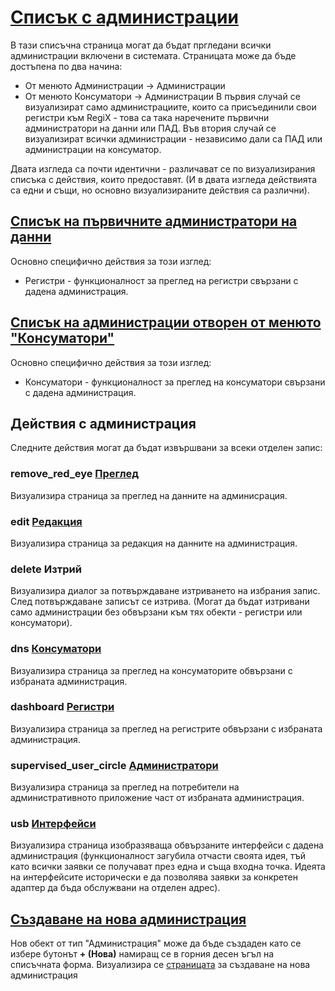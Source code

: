 # [Списък с администрации](admin/-/administrations)
В тази списъчна страница могат да бъдат пргледани всички администрации включени в системата. Страницата може да бъде достъпена по два начина:
* От менюто Администрации -> Администрации
* От менюто Консуматори -> Администрации
В първия случай се визуализират само администрациите, които са присъединили свои регистри към RegiX - това са така наречените първични администратори на данни или ПАД.
Във втория случай се визуализират всички администрации - независимо дали са ПАД или администрации на консуматор.

Двата изгледа са почти идентични - различават се по визуализирания списъка с действия, които предоставят. (И в двата изгледа действията са едни и същи, но основно визуализираните действия са различни).

## [Списък на първичните администратори на данни](admin/primary/administrations)
Основно специфично действия за този изглед:
 * Регистри -  функционалност за преглед на регистри свързани с дадена администрация.

## [Списък на администрации отворен от менюто "Консуматори"](admin/-/administrations)
Основно специфично действия за този изглед:
* Консуматори - функционалност за преглед на консуматори свързани с дадена администрация.

## Действия с администрация
Следните действия могат да бъдат извършвани за всеки отделен запис:
### <span class="material-icons pr-2">remove_red_eye</span> [Преглед](admin/help/AdministrationView.md)
Визуализира страница за преглед на данните на админисрация.
### <span class="material-icons pr-2">edit</span> [Редакция](admin/help/AdministrationEdit.md)
Визуализира страница за редакция на данните на администрация.
### <span class="material-icons pr-2">delete</span> Изтрий
Визуализира диалог за потвърждаване изтриването на избрания запис. След потвърждаване записът се изтрива. (Могат да бъдат изтривани само администрации без обвързани към тях обекти - регистри или консуматори).
### <span class="material-icons pr-2">dns</span> [Консуматори](admin/help/ConsumersGrid.md)
Визуализира страница за преглед на консуматорите обвързани с избраната администрация.
### <span class="material-icons pr-2">dashboard</span> [Регистри](admin/help/RegistriesGrid.md)
Визуализира страница за преглед на регистрите обвързани с избраната администрация.
### <span class="material-icons pr-2">supervised_user_circle</span> [Администратори](admin/help/UsersGrid.md)
Визуализира страница за преглед на потребители на административното приложение част от избраната администрация.
### <span class="material-icons pr-2">usb</span> [Интерфейси](admin/help/InterfacesGrid.md)
Визуализира страница изобразяваща обвързаните интерфейси с дадена администрация (функционалност загубила отчасти своята идея, тъй като всички заявки се получават през една и съща входна точка. Идеята на интерфейсите исторически е да позволява заявки за конкретен адаптер да бъда обслужвани на отделен адрес).

## [Създаване на нова администрация](admin/help/AdministrationNew.md)
Нов обект от тип "Администрация" може да бъде създаден като се избере бутонът **+ (Нова)** намиращ се в горния десен ъгъл на списъчната форма. Визуализира се [страницата](admin/primary/administrations/administration) за създаване на нова администрация

